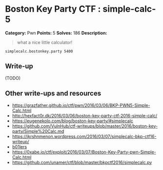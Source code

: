 # Boston Key Party CTF : simple-calc-5

**Category:** Pwn
**Points:** 5
**Solves:** 186
**Description:**

> what a nice little calculator!

`simplecalc.bostonkey.party 5400`


## Write-up

(TODO)

## Other write-ups and resources

* <https://grazfather.github.io/ctf/pwn/2016/03/06/BKP-PWN5-Simple-Calc.html> 
* <http://hexfact0r.dk/2016/03/06/boston-key-party-ctf-2016-simple-calc/>
* <https://eugenekolo.com/blog/boston-key-party/#simplecalc>
* <https://github.com/VulnHub/ctf-writeups/blob/master/2016/boston-key-party/Simple%20Calc.md>
* <https://jkrshnmenon.wordpress.com/2016/03/07/simplecalc-bkp-ctf16-writeup/>
* [b01lers](https://b01lers.net/challenges/Boston%20Key%20Party%202016/Simple%20Calc/96/)
* <https://0xabe.io/ctf/exploit/2016/03/07/Boston-Key-Party-pwn-Simple-Calc.html>
* <https://github.com/unamer/ctf/blob/master/bkpctf2016/simplecalc.py>
